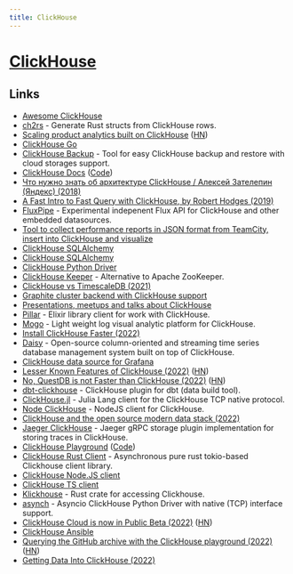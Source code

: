 ```yaml
---
title: ClickHouse
---
```


# [ClickHouse](https://clickhouse.com/)

## Links

- [Awesome ClickHouse](https://github.com/korchasa/awesome-clickhouse)
- [ch2rs](https://github.com/loyd/ch2rs) - Generate Rust structs from ClickHouse rows.
- [Scaling product analytics built on ClickHouse](https://posthog.com/blog/secrets-of-posthog-query-performance) ([HN](https://news.ycombinator.com/item?id=30766563))
- [ClickHouse Go](https://github.com/uptrace/go-clickhouse)
- [ClickHouse Backup](https://github.com/AlexAkulov/clickhouse-backup) - Tool for easy ClickHouse backup and restore with cloud storages support.
- [ClickHouse Docs](https://clickhouse.com/docs/en/) ([Code](https://github.com/ClickHouse/clickhouse-docs))
- [Что нужно знать об архитектуре ClickHouse / Алексей Зателепин (Яндекс) (2018)](https://www.youtube.com/watch?v=PLMSA_gDdyM)
- [A Fast Intro to Fast Query with ClickHouse, by Robert Hodges (2019)](https://www.youtube.com/watch?v=_vSw3WO2mMY)
- [FluxPipe](https://github.com/lmangani/fluxpipe) - Experimental indepenent Flux API for ClickHouse and other embedded datasources.
- [Tool to collect performance reports in JSON format from TeamCity, insert into ClickHouse and visualize](https://github.com/JetBrains/ij-perf-report-aggregator)
- [ClickHouse SQLAlchemy](https://github.com/cloudflare/sqlalchemy-clickhouse)
- [ClickHouse SQLAlchemy](https://github.com/xzkostyan/clickhouse-sqlalchemy)
- [ClickHouse Python Driver](https://github.com/mymarilyn/clickhouse-driver)
- [ClickHouse Keeper](https://pradeepchhetri.xyz/clickhousekeeper/) - Alternative to Apache ZooKeeper.
- [ClickHouse vs TimescaleDB (2021)](https://pradeepchhetri.xyz/clickhousevstimescaledb/)
- [Graphite cluster backend with ClickHouse support](https://github.com/go-graphite/graphite-clickhouse)
- [Presentations, meetups and talks about ClickHouse](https://github.com/ClickHouse/clickhouse-presentations)
- [Pillar](https://github.com/balance-platform/pillar) - Elixir library client for work with ClickHouse.
- [Mogo](https://github.com/shimohq/mogo) - Light weight log visual analytic platform for ClickHouse.
- [Install ClickHouse Faster (2022)](https://tech.marksblogg.com/install-clickhouse-faster.html)
- [Daisy](https://github.com/datablade-io/daisy) - Open-source column-oriented and streaming time series database management system built on top of ClickHouse.
- [ClickHouse data source for Grafana](https://github.com/grafana/clickhouse-datasource)
- [Lesser Known Features of ClickHouse (2022)](https://pradeepchhetri.xyz/clickhouselesserknownfeatures/) ([HN](https://news.ycombinator.com/item?id=31561780))
- [No, QuestDB is not Faster than ClickHouse (2022)](https://telegra.ph/No-QuestDB-is-not-Faster-than-ClickHouse-06-15) ([HN](https://news.ycombinator.com/item?id=31767858))
- [dbt-clickhouse](https://github.com/ClickHouse/dbt-clickhouse) - ClickHouse plugin for dbt (data build tool).
- [ClickHouse.jl](https://github.com/JuliaDatabases/ClickHouse.jl) - Julia Lang client for the ClickHouse TCP native protocol.
- [Node ClickHouse](https://github.com/TimonKK/clickhouse) - NodeJS client for ClickHouse.
- [ClickHouse and the open source modern data stack (2022)](https://blog.luabase.com/clickhouse-for-data-nerds/)
- [Jaeger ClickHouse](https://github.com/jaegertracing/jaeger-clickhouse) - Jaeger gRPC storage plugin implementation for storing traces in ClickHouse.
- [ClickHouse Playground](https://fiddle.clickhouse.com/) ([Code](https://github.com/lodthe/clickhouse-playground))
- [ClickHouse Rust Client](https://github.com/datafuse-extras/clickhouse_driver) - Asynchronous pure rust tokio-based Clickhouse client library.
- [ClickHouse Node.JS client](https://github.com/ClickHouse/clickhouse-js)
- [ClickHouse TS client](https://github.com/proximahq/clickhouse)
- [Klickhouse](https://github.com/Protryon/klickhouse) - Rust crate for accessing Clickhouse.
- [asynch](https://github.com/long2ice/asynch) - Asyncio ClickHouse Python Driver with native (TCP) interface support.
- [ClickHouse Cloud is now in Public Beta (2022)](https://clickhouse.com/blog/clickhouse-cloud-public-beta) ([HN](https://news.ycombinator.com/item?id=33080631))
- [ClickHouse Ansible](https://github.com/AlexeySetevoi/ansible-clickhouse)
- [Querying the GitHub archive with the ClickHouse playground (2022)](https://til.simonwillison.net/clickhouse/github-explorer) ([HN](https://news.ycombinator.com/item?id=34207883))
- [Getting Data Into ClickHouse (2022)](https://clickhouse.com/blog/getting-data-into-clickhouse-part-1)
